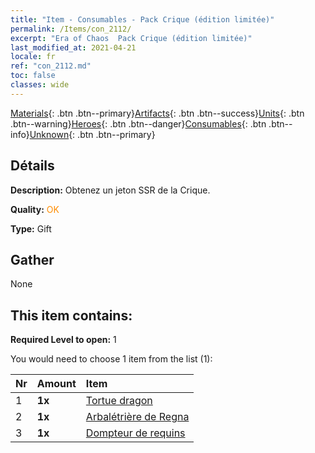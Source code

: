 ```yaml
---
title: "Item - Consumables - Pack Crique (édition limitée)"
permalink: /Items/con_2112/
excerpt: "Era of Chaos  Pack Crique (édition limitée)"
last_modified_at: 2021-04-21
locale: fr
ref: "con_2112.md"
toc: false
classes: wide
---
```

 [Materials](/fr/Items/){: .btn .btn--primary}[Artifacts](/fr/Items/Artifacts/){: .btn .btn--success}[Units](/fr/Items/Units/){: .btn .btn--warning}[Heroes](/fr/Items/Heroes/){: .btn .btn--danger}[Consumables](/fr/Items/Consumables/){: .btn .btn--info}[Unknown](/fr/Items/Unknown/){: .btn .btn--primary}

## Détails
 **Description:** Obtenez un jeton SSR de la Crique.

 **Quality:** <span style="color: #FF8C00">OK</span>

 **Type:** Gift

## Gather

  None

## This item contains:

 **Required Level to open:** 1

 You would need to choose 1 item from the list (1):

  | Nr | Amount |     Item    |
  |:---|:-------|:------------|
  | 1 |  **1x** | [Tortue dragon](/fr/Items/unt_278/) |  | 
  | 2 |  **1x** | [Arbalétrière de Regna](/fr/Items/unt_274/) |  | 
  | 3 |  **1x** | [Dompteur de requins](/fr/Items/unt_281/) |  | 
